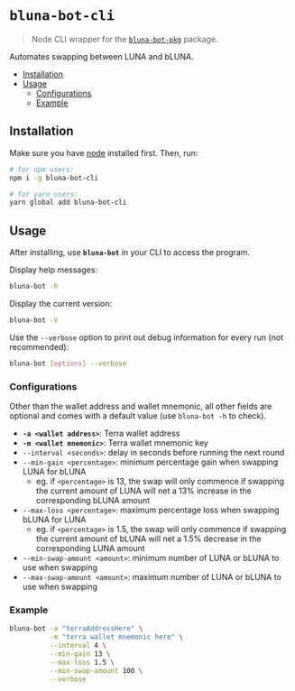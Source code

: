 <!-- omit in toc -->
# `bluna-bot-cli`

> Node CLI wrapper for the [`bluna-bot-pkg`](https://github.com/AaronCQL/bluna-bot/tree/main/bluna-bot-pkg) package.

Automates swapping between LUNA and bLUNA.

- [Installation](#installation)
- [Usage](#usage)
  - [Configurations](#configurations)
  - [Example](#example)

## Installation

Make sure you have [node](https://nodejs.org/en/) installed first. Then, run:

```sh
# for npm users:
npm i -g bluna-bot-cli

# for yarn users:
yarn global add bluna-bot-cli
```

## Usage

After installing, use **`bluna-bot`** in your CLI to access the program.

Display help messages:

```sh
bluna-bot -h
```

Display the current version:

```sh
bluna-bot -V
```

Use the `--verbose` option to print out debug information for every run (not recommended):

```sh
bluna-bot [options] --verbose
```

### Configurations

Other than the wallet address and wallet mnemonic, all other fields are optional and comes with a default value (use `bluna-bot -h` to check).

- **`-a <wallet address>`**: Terra wallet address
- **`-m <wallet mnemonic>`**: Terra wallet mnemonic key
- `--interval <seconds>`: delay in seconds before running the next round
- `--min-gain <percentage>`: minimum percentage gain when swapping LUNA for bLUNA
  - eg. if `<percentage>` is 13, the swap will only commence if swapping the current amount of LUNA will net a 13% increase in the corresponding bLUNA amount
- `--max-loss <percentage>`: maximum percentage loss when swapping bLUNA for LUNA
  - eg. if `<percentage>` is 1.5, the swap will only commence if swapping the current amount of bLUNA will net a 1.5% decrease in the corresponding LUNA amount
- `--min-swap-amount <amount>`: minimum number of LUNA or bLUNA to use when swapping
- `--max-swap-amount <amount>`: maximum number of LUNA or bLUNA to use when swapping

### Example

```sh
bluna-bot -a "terraAddressHere" \
          -m "terra wallet mnemonic here" \
          --interval 4 \
          --min-gain 13 \
          --max-loss 1.5 \
          --min-swap-amount 100 \
          --verbose
```
